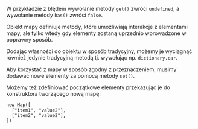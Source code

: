W przykładzie z błędem wywołanie metody `get()` zwróci `undefined`, a wywołanie metody `has()` zwróci `false`.

Obiekt mapy definiuje metody, które umożliwiają interakcje z elementami mapy, ale tylko wtedy gdy elementy zostaną uprzednio wprowadzone w poprawny sposób.

Dodając własności do obiektu w sposób tradycyjny, możemy je wyciągnąć również jedynie tradycyjną metodą tj. wywołując np. `dictionary.car`.

Aby korzystać z mapy w sposób zgodny z przeznaczeniem, musimy dodawać nowe elementy za pomocą metody `set()`.

Możemy też zdefiniować początkowe elementy przekazując je do konstruktora tworzącego nową mapę:

```
new Map([
  ["item1", "value2"],
  ["item2", "value2"],
])
```
